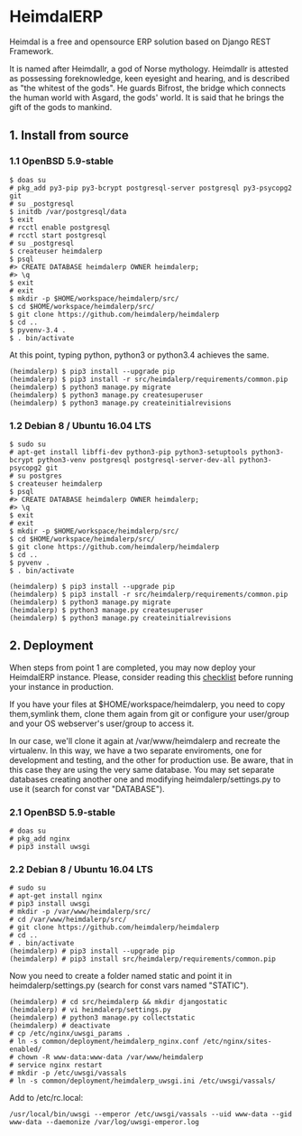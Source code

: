 # HeimdalERP

Heimdal is a free and opensource ERP solution based on Django REST Framework.

It is named after Heimdallr, a god of Norse mythology.
Heimdallr is attested as possessing foreknowledge, keen eyesight and hearing, and is described as "the whitest of the gods".
He guards Bifrost, the bridge which connects the human world with Asgard, the gods' world.
It is said that he brings the gift of the gods to mankind.

## 1. Install from source

### 1.1 OpenBSD 5.9-stable

    $ doas su
    # pkg_add py3-pip py3-bcrypt postgresql-server postgresql py3-psycopg2 git
    # su _postgresql
    $ initdb /var/postgresql/data
    $ exit
    # rcctl enable postgresql
    # rcctl start postgresql
    # su _postgresql
    $ createuser heimdalerp
    $ psql
    #> CREATE DATABASE heimdalerp OWNER heimdalerp;
    #> \q
    $ exit
    # exit
    $ mkdir -p $HOME/workspace/heimdalerp/src/
    $ cd $HOME/workspace/heimdalerp/src/
    $ git clone https://github.com/heimdalerp/heimdalerp
    $ cd ..
    $ pyvenv-3.4 .
    $ . bin/activate

At this point, typing python, python3 or python3.4 achieves the same.

    (heimdalerp) $ pip3 install --upgrade pip
    (heimdalerp) $ pip3 install -r src/heimdalerp/requirements/common.pip
    (heimdalerp) $ python3 manage.py migrate
    (heimdalerp) $ python3 manage.py createsuperuser
    (heimdalerp) $ python3 manage.py createinitialrevisions

### 1.2 Debian 8 / Ubuntu 16.04 LTS

    $ sudo su
    # apt-get install libffi-dev python3-pip python3-setuptools python3-bcrypt python3-venv postgresql postgresql-server-dev-all python3-psycopg2 git
    # su postgres
    $ createuser heimdalerp
    $ psql
    #> CREATE DATABASE heimdalerp OWNER heimdalerp;
    #> \q
    $ exit
    # exit
    $ mkdir -p $HOME/workspace/heimdalerp/src/
    $ cd $HOME/workspace/heimdalerp/src/
    $ git clone https://github.com/heimdalerp/heimdalerp
    $ cd ..
    $ pyvenv .
    $ . bin/activate

    (heimdalerp) $ pip3 install --upgrade pip
    (heimdalerp) $ pip3 install -r src/heimdalerp/requirements/common.pip
    (heimdalerp) $ python3 manage.py migrate
    (heimdalerp) $ python3 manage.py createsuperuser
    (heimdalerp) $ python3 manage.py createinitialrevisions

## 2. Deployment

When steps from point 1 are completed, you may now deploy your HeimdalERP instance.
Please, consider reading this [checklist](https://docs.djangoproject.com/en/1.9/howto/deployment/checklist/) before running your instance in production.

If you have your files at $HOME/workspace/heimdalerp, you need to copy them,symlink them, clone them again from git or configure your user/group and your OS webserver's user/group to access it.

In our case, we'll clone it again at /var/www/heimdalerp and recreate the virtualenv. In this way, we have a two separate enviroments, one for development and testing, and the other for production use. Be aware, that in this case they are using the very same database. You may set separate databases creating another one and modifying heimdalerp/settings.py to use it (search for const var "DATABASE").

### 2.1 OpenBSD 5.9-stable

    # doas su
    # pkg_add nginx
    # pip3 install uwsgi

### 2.2 Debian 8 / Ubuntu 16.04 LTS

    # sudo su
    # apt-get install nginx
    # pip3 install uwsgi
    # mkdir -p /var/www/heimdalerp/src/
    # cd /var/www/heimdalerp/src/
    # git clone https://github.com/heimdalerp/heimdalerp
    # cd ..
    # . bin/activate
    (heimdalerp) # pip3 install --upgrade pip
    (heimdalerp) # pip3 install src/heimdalerp/requirements/common.pip

Now you need to create a folder named static and point it in heimdalerp/settings.py (search for const vars named "STATIC").    

    (heimdalerp) # cd src/heimdalerp && mkdir djangostatic
    (heimdalerp) # vi heimdalerp/settings.py
    (heimdalerp) # python3 manage.py collectstatic
    (heimdalerp) # deactivate
    # cp /etc/nginx/uwsgi_params .
    # ln -s common/deployment/heimdalerp_nginx.conf /etc/nginx/sites-enabled/ 
    # chown -R www-data:www-data /var/www/heimdalerp
    # service nginx restart
    # mkdir -p /etc/uwsgi/vassals
    # ln -s common/deployment/heimdalerp_uwsgi.ini /etc/uwsgi/vassals/

Add to /etc/rc.local:

    /usr/local/bin/uwsgi --emperor /etc/uwsgi/vassals --uid www-data --gid www-data --daemonize /var/log/uwsgi-emperor.log
